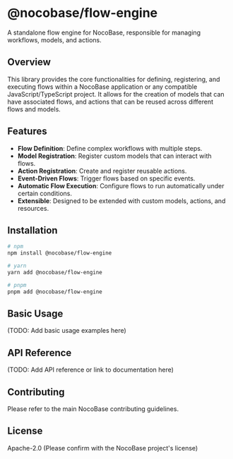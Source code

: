 # @nocobase/flow-engine

A standalone flow engine for NocoBase, responsible for managing workflows, models, and actions.

## Overview

This library provides the core functionalities for defining, registering, and executing flows within a NocoBase application or any compatible JavaScript/TypeScript project. It allows for the creation of models that can have associated flows, and actions that can be reused across different flows and models.

## Features

-   **Flow Definition**: Define complex workflows with multiple steps.
-   **Model Registration**: Register custom models that can interact with flows.
-   **Action Registration**: Create and register reusable actions.
-   **Event-Driven Flows**: Trigger flows based on specific events.
-   **Automatic Flow Execution**: Configure flows to run automatically under certain conditions.
-   **Extensible**: Designed to be extended with custom models, actions, and resources.

## Installation

```bash
# npm
npm install @nocobase/flow-engine

# yarn
yarn add @nocobase/flow-engine

# pnpm
pnpm add @nocobase/flow-engine
```

## Basic Usage

(TODO: Add basic usage examples here)

## API Reference

(TODO: Add API reference or link to documentation here)

## Contributing

Please refer to the main NocoBase contributing guidelines.

## License

Apache-2.0 (Please confirm with the NocoBase project's license)